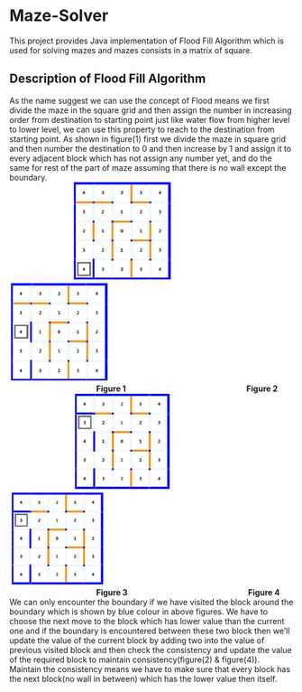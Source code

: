 # Maze-Solver
This project provides Java implementation of Flood Fill Algorithm which is used for solving mazes and mazes consists in a matrix of square.
## Description of Flood Fill Algorithm
As the name suggest we can use the concept of Flood means we first divide the maze in the square grid and then assign the number in increasing order from destination to starting point just like water flow from higher level to lower level, we can use this property to reach to the destination from starting point.
As shown in figure(1) first we divide the maze in square grid and then number the destination to 0 and then increase by 1 and assign it to every adjacent block which has not assign any number yet, and do the same for rest of the part of maze assuming that there is no wall except the boundary.  
&ensp;&ensp;&ensp;&ensp;&ensp;&ensp;&ensp;&ensp;&ensp;&ensp;&ensp;&ensp;&ensp;&ensp;&ensp;&ensp;![Image Not Available](/Images/Flood_Fill1.png)&ensp;&ensp;&ensp;&ensp;&ensp;&ensp;&ensp;&ensp;&ensp;![Image Not Available](/Images/Flood_Fill2.png)&ensp;<br>
&ensp;&ensp;&ensp;&ensp;&ensp;&ensp;&ensp;&ensp;&ensp;&ensp;&ensp;&ensp;&ensp;&ensp;&ensp;&ensp;&ensp;&ensp;&ensp;&ensp;&ensp;&ensp;**Figure 1** 
&ensp;&ensp;&ensp;&ensp;&ensp;&ensp;&ensp;&ensp;&ensp;&ensp;&ensp;&ensp;&ensp;&ensp;&ensp;&ensp;&ensp;&ensp;&ensp;&ensp;&ensp;&ensp;&ensp;&ensp;&ensp;&ensp;&ensp;&ensp;&ensp;&ensp;**Figure 2**                   
&ensp;&ensp;&ensp;&ensp;&ensp;&ensp;&ensp;&ensp;&ensp;&ensp;&ensp;&ensp;&ensp;&ensp;&ensp;&ensp;![Image Not Available](/Images/Flood_Fill3.png)&ensp;&ensp;&ensp;&ensp;&ensp;&ensp;&ensp;&ensp;&ensp;![Image Not Available](/Images/Flood_Fill4.png)&ensp;<br>
&ensp;&ensp;&ensp;&ensp;&ensp;&ensp;&ensp;&ensp;&ensp;&ensp;&ensp;&ensp;&ensp;&ensp;&ensp;&ensp;&ensp;&ensp;&ensp;&ensp;&ensp;&ensp;**Figure 3**
&ensp;&ensp;&ensp;&ensp;&ensp;&ensp;&ensp;&ensp;&ensp;&ensp;&ensp;&ensp;&ensp;&ensp;&ensp;&ensp;&ensp;&ensp;&ensp;&ensp;&ensp;&ensp;&ensp;&ensp;&ensp;&ensp;&ensp;&ensp;&ensp;&ensp;**Figure 4**<br>
We can only encounter the boundary if we have visited the block around the boundary which is shown by blue colour in above figures. We have to choose the next move to the block which has lower value than the current one and if the boundary is encountered between these two block then we’ll update the value of the current block by adding two into the value of previous visited block and then check the consistency and update the value of the required block to maintain consistency(figure(2) & figure(4)).
Maintain the consistency means we have to make sure that every block has the next block(no wall in between) which has the lower value then itself.    
